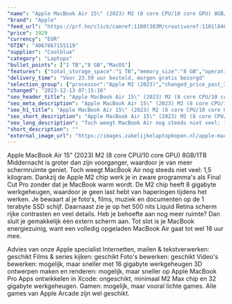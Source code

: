 ```yaml
---
"name": "Apple MacBook Air 15\" (2023) M2 (8 core CPU/10 core GPU) 8GB/1TB Middernacht QWERTY"
"brand": "Apple"
"feed_url": "https://prf.hn/click/camref:1100l383M/creativeref:1101l84031/destination:https%3A%2F%2Fwww.coolblue.nl%2Fproduct%2F931563"
"price": 1929
"currency": "EUR"
"GTIN": "4067867155119"
"supplier": "Coolblue"
"category": "Laptops"
"bullet_points": ["1 TB","8 GB","MacOS"]
"features": {"total_storage_space":"1 TB","memory_size":"8 GB","operating_system":"MacOS"}
"delivery_time": "Voor 23.59 uur besteld, morgen gratis bezorgd"
"selection_group": {"processor":"Apple M2 (2023)","changed_price_past_3_days":false,"product_family":"MacBook Air"}
"changed": "2023-12-13 07:15:16"
"seo_header_title": "Apple MacBook Air 15\" (2023) M2 (8 core CPU/10 core GPU) 8GB/1TB Middernacht QWERTY"
"seo_meta_description": "Apple MacBook Air 15\" (2023) M2 (8 core CPU/10 core GPU) 8GB/1TB Middernacht QWERTY"
"seo_h1_title": "Apple MacBook Air 15\" (2023) M2 (8 core CPU/10 core GPU) 8GB/1TB Middernacht QWERTY"
"seo_short_description": "Apple MacBook Air 15\" (2023) M2 (8 core CPU/10 core GPU) 8GB/1TB Middernacht is groter dan zijn voorganger, waardoor je van meer schermruimte geniet."
"seo_long_description": "Toch weegt MacBook Air nog steeds niet veel: 1,5 kilogram. Dankzij de Apple M2 chip werk je in zware programma's als Final Cut Pro zonder dat je MacBook warm wordt. De M2 chip heeft 8 gigabyte werkgeheugen, waardoor je geen last hebt van haperingen tijdens het werken. Je bewaart al je foto's, films, muziek en documenten op de 1 terabyte SSD schijf. Daarnaast zie je op het 500 nits Liquid Retina scherm rijke contrasten en veel details. Heb je behoefte aan nog meer ruimte? Dan sluit je gemakkelijk één extern scherm aan. Tot slot is je MacBook energiezuinig, want een volledig opgeladen MacBook Air gaat tot wel 18 uur mee. \r\n\r\nAdvies van onze Apple specialist\r\nInternetten, mailen & tekstverwerken: geschikt\r\nFilms & series kijken: geschikt\r\nFoto's bewerken: geschikt\r\nVideo's bewerken: mogelijk, maar sneller met 16 gigabyte werkgeheugen\r\n3D ontwerpen maken en renderen: mogelijk, maar sneller op Apple MacBook Pro\r\nApps ontwikkelen in Xcode: ongeschikt, minimaal M2 Max chip en 32 gigabyte werkgeheugen. \r\nGamen: mogelijk, maar vooral lichte games. Alle games van Apple Arcade zijn wel geschikt."
"short_description": ""
"external_image_url": "https://images.zakelijkelaptopkopen.nl/apple-macbook-air-15-2023-m2-8-core-cpu-10-core-gpu-8gb-1tb-middernacht-qwerty.webp"
---
```


Apple MacBook Air 15" (2023) M2 (8 core CPU/10 core GPU) 8GB/1TB Middernacht is groter dan zijn voorganger, waardoor je van meer schermruimte geniet. Toch weegt MacBook Air nog steeds niet veel: 1,5 kilogram. Dankzij de Apple M2 chip werk je in zware programma's als Final Cut Pro zonder dat je MacBook warm wordt. De M2 chip heeft 8 gigabyte werkgeheugen, waardoor je geen last hebt van haperingen tijdens het werken. Je bewaart al je foto's, films, muziek en documenten op de 1 terabyte SSD schijf. Daarnaast zie je op het 500 nits Liquid Retina scherm rijke contrasten en veel details. Heb je behoefte aan nog meer ruimte? Dan sluit je gemakkelijk één extern scherm aan. Tot slot is je MacBook energiezuinig, want een volledig opgeladen MacBook Air gaat tot wel 18 uur mee.

Advies van onze Apple specialist
Internetten, mailen & tekstverwerken: geschikt
Films & series kijken: geschikt
Foto's bewerken: geschikt
Video's bewerken: mogelijk, maar sneller met 16 gigabyte werkgeheugen
3D ontwerpen maken en renderen: mogelijk, maar sneller op Apple MacBook Pro
Apps ontwikkelen in Xcode: ongeschikt, minimaal M2 Max chip en 32 gigabyte werkgeheugen.
Gamen: mogelijk, maar vooral lichte games. Alle games van Apple Arcade zijn wel geschikt.
